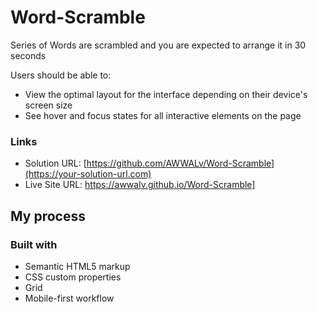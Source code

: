 # Word-Scramble
Series of Words are scrambled and you are expected to arrange it in 30 seconds

Users should be able to:

- View the optimal layout for the interface depending on their device's screen size
- See hover and focus states for all interactive elements on the page
### Links

- Solution URL: [https://github.com/AWWALv/Word-Scramble](https://your-solution-url.com)
- Live Site URL: https://awwalv.github.io/Word-Scramble]

## My process

### Built with

- Semantic HTML5 markup
- CSS custom properties
- Grid
- Mobile-first workflow



